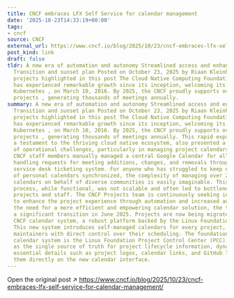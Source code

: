 ```yaml
---
title: CNCF embraces LFX Self Service for calendar management
date: '2025-10-23T14:33:19+00:00'
tags:
- cncf
source: CNCF
external_url: https://www.cncf.io/blog/2025/10/23/cncf-embraces-lfx-self-service-for-calendar-management/
post_kind: link
draft: false
tldr: A new era of automation and autonomy Streamlined access and enhanced features
  Transition and sunset plan Posted on October 23, 2025 by Riaan Kleinhans, CNCF CNCF
  projects highlighted in this post The Cloud Native Computing Foundation ( CNCF )
  has experienced remarkable growth since its inception, welcoming its first project,
  Kubernetes , on March 10, 2016. By 2025, the CNCF proudly supports over 200 active
  projects , generating thousands of meetings annually.
summary: A new era of automation and autonomy Streamlined access and enhanced features
  Transition and sunset plan Posted on October 23, 2025 by Riaan Kleinhans, CNCF CNCF
  projects highlighted in this post The Cloud Native Computing Foundation ( CNCF )
  has experienced remarkable growth since its inception, welcoming its first project,
  Kubernetes , on March 10, 2016. By 2025, the CNCF proudly supports over 200 active
  projects , generating thousands of meetings annually. This rapid expansion, while
  a testament to the thriving cloud native ecosystem, also presented a unique set
  of operational challenges, particularly in managing project calendars. Historically,
  CNCF staff members manually managed a central Google Calendar for all projects,
  handling requests for meeting additions, changes, and removals through a high-volume
  service desk ticketing system. For anyone who has struggled to keep even a couple
  of personal calendars synchronized, the complexity of managing over 200 project
  calendars on behalf of diverse communities is easily imaginable. This labor-intensive
  process, while functional, was not scalable and often led to bottlenecks for both
  projects and staff. The CNCF Projects team is continuously seeking innovative ways
  to enhance the project experience through automation and increased autonomy. Recognizing
  the need for a more efficient and empowering calendar solution, the team initiated
  a significant transition in June 2025. Projects are now being migrated to the new
  CNCF calendar system, a robust platform backed by the Linux Foundation’s LFX infrastructure.
  This new system introduces self-managed calendars for every project, empowering
  maintainers with direct control over their scheduling. The foundation of this new
  calendar system is the Linux Foundation Project Control Center (PCC). PCC serves
  as the single source of truth for project lifecycle information, dynamically pulling
  essential details such as project logos, calendar links, and GitHub links, and displaying
  them directly on the new calendar interface.
---
```

Open the original post ↗ https://www.cncf.io/blog/2025/10/23/cncf-embraces-lfx-self-service-for-calendar-management/
